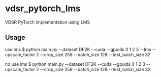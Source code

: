 # vdsr_pytorch_lms
VDSR PyTorch Implementation using LMS


## Usage
use lms
  $ python main.py --dataset DF2K --cuda --gpuids 0 1 2 3 --lms --upscale_factor 2 --crop_size 256 --batch_size 128 --test_batch_size 32

no use lms
  $ python main.py --dataset DF2K --cuda --gpuids 0 1 2 3 --upscale_factor 2 --crop_size 256 --batch_size 128 --test_batch_size 32
